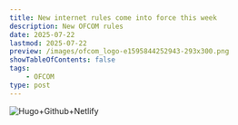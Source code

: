 ```yaml
---
title: New internet rules come into force this week
description: New OFCOM rules
date: 2025-07-22
lastmod: 2025-07-22
preview: /images/ofcom_logo-e1595844252943-293x300.png
showTableOfContents: false
tags:
    - OFCOM
type: post
---
```

![Hugo+Github+Netlify](/images/hugo-github-netlify.png 'Hugo+Github+Netlify')
